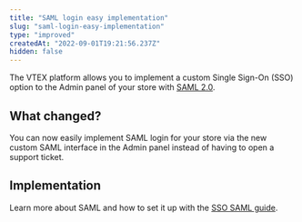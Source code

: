```yaml
---
title: "SAML login easy implementation"
slug: "saml-login-easy-implementation"
type: "improved"
createdAt: "2022-09-01T19:21:56.237Z"
hidden: false
---
```

The VTEX platform allows you to implement a custom Single Sign-On (SSO) option to the Admin panel of your store with [SAML 2.0](https://developers.vtex.com/vtex-rest-api/docs/login-integration-guide-admin-saml2).

## What changed?

You can now easily implement SAML login for your store via the new custom SAML interface in the Admin panel instead of having to open a support ticket.

## Implementation

Learn more about SAML and how to set it up with the [SSO SAML guide](https://developers.vtex.com/vtex-rest-api/docs/login-integration-guide-admin-saml2).